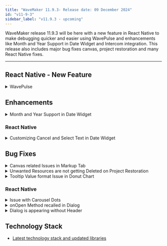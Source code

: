```yaml
---
title: "WaveMaker 11.9.3- Release date: 09 December 2024"
id: "v11-9-3"
sidebar_label: "v11.9.3 - upcoming"
---
```


WaveMaker release 11.9.3 will be here with a new feature in React Native to make debugging quicker and easier using WavePulse and enhancements like Month and Year Support in Date Widget and Intercom integration. This release also includes major bug fixes canvas, project restoration and many React Native fixes.

---

## React Native - New Feature

<details> <summary>WavePulse</summary>

Introducing WavePulse for debugging APK or IPA file. Users can now install the APK or IPA file in their mobile device and connect with WavePulse to debug the WaveMaker specific components and logs. The debug session in WavePulse displays the following information.

- Console logs
- Network
- Element Tree with Properties and Styles
- Timeline of various events
- Storage
- Info

</details>

## Enhancements

<details> <summary> Month and Year Support in Date Widget </summary> 

Introduced a new property in the Properties panel, **View mode**, this allows user to select between day or month mode. With this property, four new date patterns are added, MM/YY, YY/MM, MM/YYYY, and YYYY/MM.

![Month and Day Mode](/learn/assets/month-day-mode-date.png)

The preview mode for day and month mode differs as date field will not be displayed in the preview when month mode is selected in View mode.

**Preview in Month Mode**:

![Month Mode](/learn/assets/month-mode-date.png)

**Preview in Day Mode**:

![Day Mode](/learn/assets/day-mode-date.png)

In the case of month mode, the date value is selected as 01 by default for output format as the display patterns in output format are restricted to DD/MM/YY, YY/MM/DD, DD/MM/YYY, YYYY/MM/DD.

</details>


### React Native

<details><summary>Customizing Cancel and Select Text in Date Widget</summary>

In Date widget, added new properties allowing users to customize the text in Cancel and Select button. We have introduced the same enhancement in Time widget.

**Date Widget**

- `dateheadertitle`: To update the date picker header.
- `dateconfirmationtitle`: To update the text in confirmation button.
- `datecanceltitle`: To update the text in cancel button.

**Time Widget**

- `timeheadertitle`: To update the date picker header.
- `timeconfirmationtitle`: To update the text in confirmation button.
- `timecanceltitle`: To update the text in cancel button.

</details>

## Bug Fixes

<details> <summary> Canvas related Issues in Markup Tab </summary>

**Cursor issue in Markup Tab**: When writing code in Markup tab where the number of lines of code is more than 250, it was observed that when user made any changes in the markup code and saved it, the scroll and cursor moved back to the top of the page instead of the line where the edit was made.

**Issue with Viewing Changes**: In this case, user was able to see that the whole file is changed even when the changes were minor changes like renaming or updating a line, in view changes.

**Code in Single Line**: Intermitently, upon landing on Markup tab, complete code was displayed in one line until user makes some changes and save them.

</details>

<details> <summary> Unwanted Resources are not getting Deleted on Project Restoration </summary>

Previously, when restoring a project, resources (files or folders) missing from the uploaded zip file were not removed from the existing project directory, leaving outdated or unnecessary files behind. The restore process only added or updated resources but didn’t handle deletions.

This issue was fixed by clearing the project folder before extracting the zip file. Now, only the files and folders in the uploaded zip are copied, ensuring the project directory accurately reflects its contents.

This fix removes old or unnecessary files, preventing confusion or any potential issues.

</details>

<details> <summary> Tooltip Value format Issue in Donut Chart </summary>

An issue was observed and fixed in Donut Chart where the y-axis value was not reflecting upon formatting. This issue was noticed when user hovered over the Donut Chart.

</details>

### React Native

<details><summary>Issue with Carousel Dots</summary>

When a Carousel widget has more than 5 windows, the number of dots that appear at the bottom of the page were equal to the number of windows. This issue is now fixed by limiting it to 5 dots and the number of dots can be further customized.

</details>

<details><summary>onOpen Method recalled in Dialog</summary>

An issue was observed when nested Dialog widgets were used where the `onOpen` method was getting called for the first dialog when the second dialog was closed. Now, the `onOpen` method is called for the first dialog only when it is opened for the first time.

</details>

<details><summary> Dialog is appearing without Header </summary>

During preview, the dialogs are appearing without the header as they are opening from the Tabbar section. This was observed only in iOS.

</details>

## Technology Stack

- [Latest technology stack and updated libraries](/learn/wavemaker-release-notes#technology-stack)